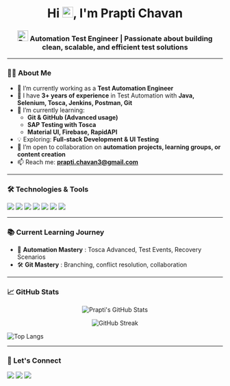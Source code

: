<h1 align="center">Hi <img src="https://raw.githubusercontent.com/Tarikul-Islam-Anik/Telegram-Animated-Emojis/main/People/Waving%20Hand.webp" alt="Waving Hand" width="25" height="25" />, I'm Prapti Chavan</h1>
<h3 align="center"> <img src="https://raw.githubusercontent.com/Tarikul-Islam-Anik/Telegram-Animated-Emojis/main/Travel%20and%20Places/Rocket.webp" alt="Rocket" width="25" height="25" />  Automation Test Engineer | Passionate about building clean, scalable, and efficient test solutions</h3>

---

### 👩‍💻 About Me

- 🔭 I’m currently working as a **Test Automation Engineer**
- 💼 I have **3+ years of experience** in Test Automation with **Java, Selenium, Tosca, Jenkins, Postman, Git**
- 🌱 I’m currently learning:  
  - **Git & GitHub (Advanced usage)**  
  - **SAP Testing with Tosca**
  - **Material UI, Firebase, RapidAPI**  
- 💡 Exploring: **Full-stack Development & UI Testing**
- 👯 I’m open to collaboration on **automation projects, learning groups, or content creation**
- 📫 Reach me: **prapti.chavan3@gmail.com**

---

### 🛠️ Technologies & Tools

<p>
  <img src="https://img.shields.io/badge/Java-007396?style=flat&logo=java&logoColor=white" />
  <img src="https://img.shields.io/badge/Selenium-43B02A?style=flat&logo=selenium&logoColor=white" />
  <img src="https://img.shields.io/badge/Tosca-0175C2?style=flat&logo=tricentis&logoColor=white" />
  <img src="https://img.shields.io/badge/Postman-FF6C37?style=flat&logo=postman&logoColor=white" />
  <img src="https://img.shields.io/badge/Git-F05032?style=flat&logo=git&logoColor=white" />
  <img src="https://img.shields.io/badge/Jenkins-D24939?style=flat&logo=jenkins&logoColor=white" />
  <img src="https://img.shields.io/badge/VSCode-007ACC?style=flat&logo=visualstudiocode&logoColor=white" />
</p>

---

### 📚 Current Learning Journey

- 🧠 **Automation Mastery** : Tosca Advanced, Test Events, Recovery Scenarios  
- 🛠️ **Git Mastery** : Branching, conflict resolution, collaboration  

---

### 📈 GitHub Stats

<p align="center">
  <img src="https://github-readme-stats.vercel.app/api?username=prapti3&show_icons=true&theme=tokyonight" alt="Prapti's GitHub Stats" />
</p>

<p align="center">
  <img src="https://github-readme-streak-stats.herokuapp.com/?user=prapti3&theme=tokyonight" alt="GitHub Streak" />
</p>

![Top Langs](https://github-readme-stats.vercel.app/api/top-langs/?username=prapti3&hide_progress=true)

---

### 🔗 Let's Connect

<p>
  <a href="mailto:praptichavan3@gmail.com"><img src="https://img.shields.io/badge/Gmail-D14836?style=flat&logo=gmail&logoColor=white" /></a>
  <a href="https://www.linkedin.com/in/prapti-chavan/"><img src="https://img.shields.io/badge/LinkedIn-0077B5?style=flat&logo=linkedin&logoColor=white" /></a>
  <a href="https://github.com/prapti3"><img src="https://img.shields.io/badge/GitHub-100000?style=flat&logo=github&logoColor=white" /></a>
</p>
